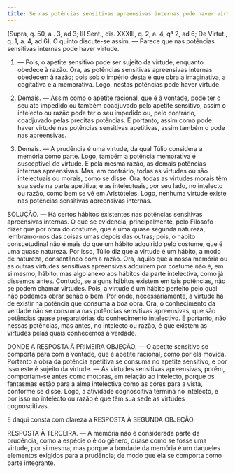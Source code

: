```yaml
---
title: Se nas potências sensitivas apreensivas internas pode haver virtude
---
```


(Supra, q. 50, a . 3, ad 3; III Sent., dis. XXXIII, q. 2, a. 4, qª 2, ad 6; De Virtut., q. 1, a. 4, ad 6).
  O quinto discute-se assim. — Parece que nas potências sensitivas internas pode haver virtude.  

1. — Pois, o apetite sensitivo pode ser sujeito da virtude, enquanto obedece à razão. Ora, as potências sensitivas apreensivas internas obedecem à razão; pois sob o império desta é que obra a imaginativa, a cogitativa e a memorativa. Logo, nestas potências pode haver virtude.  

2. Demais. — Assim como o apetite racional, que é à vontade, pode ter o seu ato impedido ou também coadjuvado pelo apetite sensitivo, assim o intelecto ou razão pode ter o seu impedido ou, pelo contrário, coadjuvado pelas preditas potências. E portanto, assim como pode haver virtude nas potências sensitivas apetitivas, assim também o pode nas apreensivas.  

3. Demais. — A prudência é uma virtude, da qual Túlio considera a memória como parte. Logo, também a potência memorativa é susceptível de virtude. E pela mesma razão, as demais potências internas apreensivas. Mas, em contrário, todas as virtudes ou são intelectuais ou morais, como se disse. Ora, todas as virtudes morais têm sua sede na parte apetitiva; e as intelectuais, por seu lado, no intelecto ou razão, como bem se vê em Aristóteles. Logo, nenhuma virtude existe nas potências sensitivas apreensivas internas.  

SOLUÇÃO. — Há certos hábitos existentes nas potências sensitivas apreensivas internas. O que se evidencia, principalmente, pelo Filósofo dizer que por obra do costume, que é uma quase segunda natureza, lembramo-nos das coisas umas depois das outras; pois, o hábito consuetudinal não é mais do que um hábito adquirido pelo costume, que é uma quase natureza. Por isso, Túlio diz que a virtude é um hábito, a modo de natureza, consentâneo com a razão. Ora, aquilo que a nossa memória ou as outras virtudes sensitivas apreensivas adquirem por costume não é, em si mesmo, hábito, mas algo anexo aos hábitos da parte intelectiva, como já dissemos antes.  Contudo, se alguns hábitos existem em tais potências, não se podem chamar virtudes. Pois, a virtude é um hábito perfeito pelo qual não podemos obrar senão o bem. Por onde, necessariamente, a virtude há de existir na potência que consuma a boa obra. Ora, o conhecimento da verdade não se consuma nas potências sensitivas apreensivas, que são potências quase preparatórias do conhecimento intelectivo. E portanto, não nessas potências, mas antes, no intelecto ou razão, é que existem as virtudes pelas quais conhecemos a verdade.  

DONDE A RESPOSTA À PRIMEIRA OBJEÇÃO. — O apetite sensitivo se comporta para com a vontade, que é apetite racional, como por ela movida. Portanto a obra da potência apetitiva se consuma no apetite sensitivo, e por isso este é sujeito da virtude. — As virtudes sensitivas apreensivas, porém, comportam-se antes como motoras, em relação ao intelecto, porque os fantasmas estão para a alma intelectiva como as cores para a vista, conforme se disse. Logo, a atividade cognoscitiva termina no intelecto, e por isso no intelecto ou razão é que têm sua sede as virtudes cognoscitivas.  

E daqui consta com clareza à RESPOSTA À SEGUNDA OBJEÇÃO.  

RESPOSTA À TERCEIRA. — A memória não é considerada parte da prudência, como a espécie o é do gênero, quase como se fosse uma virtude, por si mesma; mas porque a bondade da memória é um daqueles elementos exigidos para a prudência; de modo que ela se comporta como parte integrante.